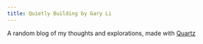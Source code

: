```yaml
---
title: Quietly Building by Gary Li
---
```

A random blog of my thoughts and explorations, made with [Quartz](https://quartz.jzhao.xyz/)